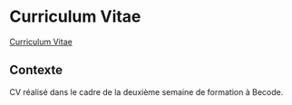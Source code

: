 # Curriculum Vitae

[Curriculum Vitae](https://dhaibuna.github.io/Curriculum-vitae/)

## Contexte 

CV réalisé dans le cadre de la deuxième semaine de formation à Becode.

